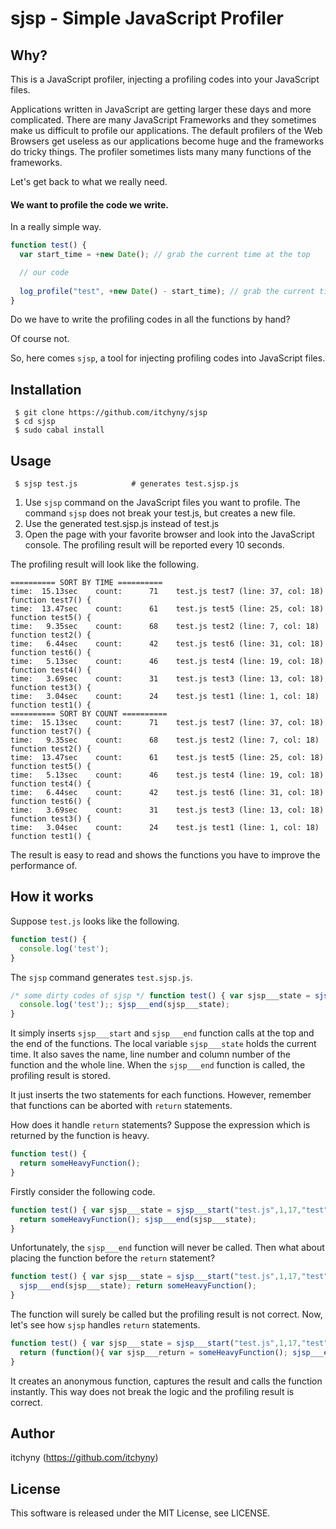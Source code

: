 # sjsp - Simple JavaScript Profiler
## Why?
This is a JavaScript profiler, injecting a profiling codes into your JavaScript files.

Applications written in JavaScript are getting larger these days and more complicated.
There are many JavaScript Frameworks and they sometimes make us difficult to profile
our applications. The default profilers of the Web Browsers get useless as our
applications become huge and the frameworks do tricky things. The profiler sometimes
lists many many functions of the frameworks.

Let's get back to what we really need.

#### We want to profile the code we write.

In a really simple way.
```js
function test() {
  var start_time = +new Date(); // grab the current time at the top

  // our code
  
  log_profile("test", +new Date() - start_time); // grab the current time again and log the time the function consumed.
}
```

Do we have to write the profiling codes in all the functions by hand?

Of course not.

So, here comes `sjsp`, a tool for injecting profiling codes into JavaScript files.

## Installation
```
 $ git clone https://github.com/itchyny/sjsp
 $ cd sjsp
 $ sudo cabal install
```

## Usage
```
 $ sjsp test.js            # generates test.sjsp.js
```
1. Use `sjsp` command on the JavaScript files you want to profile.
   The command `sjsp` does not break your test.js, but creates a new file.
2. Use the generated test.sjsp.js instead of test.js
3. Open the page with your favorite browser and look into the JavaScript console.
   The profiling result will be reported every 10 seconds.

The profiling result will look like the following.
```
========== SORT BY TIME ==========
time:  15.13sec    count:      71    test.js test7 (line: 37, col: 18)   function test7() {
time:  13.47sec    count:      61    test.js test5 (line: 25, col: 18)   function test5() {
time:   9.35sec    count:      68    test.js test2 (line: 7, col: 18)   function test2() {
time:   6.44sec    count:      42    test.js test6 (line: 31, col: 18)   function test6() {
time:   5.13sec    count:      46    test.js test4 (line: 19, col: 18)   function test4() {
time:   3.69sec    count:      31    test.js test3 (line: 13, col: 18)   function test3() {
time:   3.04sec    count:      24    test.js test1 (line: 1, col: 18)   function test1() {
========== SORT BY COUNT ==========
time:  15.13sec    count:      71    test.js test7 (line: 37, col: 18)   function test7() {
time:   9.35sec    count:      68    test.js test2 (line: 7, col: 18)   function test2() {
time:  13.47sec    count:      61    test.js test5 (line: 25, col: 18)   function test5() {
time:   5.13sec    count:      46    test.js test4 (line: 19, col: 18)   function test4() {
time:   6.44sec    count:      42    test.js test6 (line: 31, col: 18)   function test6() {
time:   3.69sec    count:      31    test.js test3 (line: 13, col: 18)   function test3() {
time:   3.04sec    count:      24    test.js test1 (line: 1, col: 18)   function test1() {
```
The result is easy to read and shows the functions you have to improve the performance of.

## How it works
Suppose `test.js` looks like the following.
```js
function test() {
  console.log('test');
}
```
The `sjsp` command generates `test.sjsp.js`.
```js
/* some dirty codes of sjsp */ function test() { var sjsp___state = sjsp___start("test.js",1,17,"test","function test() {");
  console.log('test');; sjsp___end(sjsp___state);
}
```
It simply inserts `sjsp___start` and `sjsp___end` function calls at the top and
the end of the functions. The local variable `sjsp___state` holds the current
time. It also saves the name, line number and column number of the function and
the whole line. When the `sjsp___end` function is called, the profiling result
is stored.

It just inserts the two statements for each functions.
However, remember that functions can be aborted with `return` statements.

How does it handle `return` statements?
Suppose the expression which is returned by the function is heavy.
```js
function test() {  
  return someHeavyFunction();
}
```
Firstly consider the following code.
```js
function test() { var sjsp___state = sjsp___start("test.js",1,17,"test","function test() {  ");  
  return someHeavyFunction(); sjsp___end(sjsp___state);
}
```
Unfortunately, the `sjsp___end` function will never be called. Then what about
placing the function before the `return` statement?
```js
function test() { var sjsp___state = sjsp___start("test.js",1,17,"test","function test() {  ");  
  sjsp___end(sjsp___state); return someHeavyFunction();
}
```
The function will surely be called but the profiling result is not correct.
Now, let's see how `sjsp` handles `return` statements.
```js
function test() { var sjsp___state = sjsp___start("test.js",1,17,"test","function test() {  ");  
  return (function(){ var sjsp___return = someHeavyFunction(); sjsp___end(sjsp___state); return sjsp___return; } ).call(this);; sjsp___end(sjsp___state);
}
```
It creates an anonymous function, captures the result and calls the function instantly.
This way does not break the logic and the profiling result is correct.

## Author
itchyny (https://github.com/itchyny)

## License
This software is released under the MIT License, see LICENSE.
